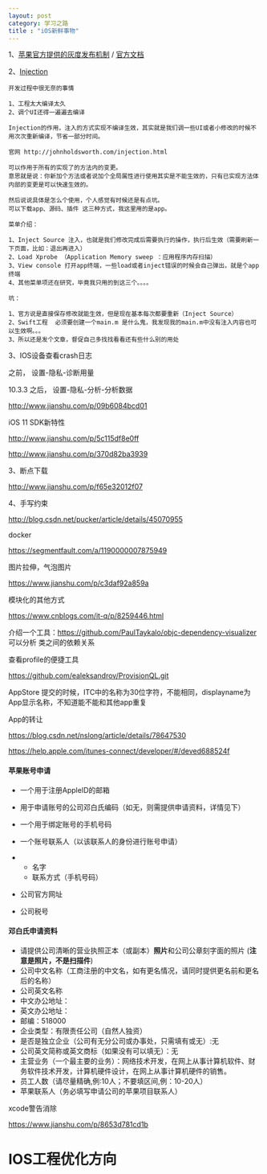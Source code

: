 ```yaml
---
layout: post
category: 学习之路
title : "iOS新鲜事物"
---
```


1、[苹果官方提供的灰度发布机制](https://mp.weixin.qq.com/s/nDJ6T-oqQXgpHAnqwATK9A)  /  [官方文档](https://itunespartner.apple.com/en/apps/faq/Managing%20Your%20Apps_Submission%20Process)

2、[Injection](http://johnholdsworth.com/injection.html)

```
开发过程中很无奈的事情

1、工程太大编译太久
2、调个UI还得一遍遍去编译

Injection的作用，注入的方式实现不编译生效，其实就是我们调一些UI或者小修改的时候不用次次重新编译，节省一部分时间。

官网 http://johnholdsworth.com/injection.html

可以作用于所有的实现了的方法内的变更。
意思就是说：你新加个方法或者说加个全局属性进行使用其实是不能生效的，只有已实现方法体内部的变更是可以快速生效的。

然后说说具体是怎么个使用，个人感觉有时候还是有点坑。
可以下载app、源码、插件 这三种方式，我这里用的是app。

菜单介绍：

1、Inject Source 注入，也就是我们修改完成后需要执行的操作，执行后生效（需要刷新一下页面，比如：退出再进入）
2、Load Xprobe （Application Memory sweep ：应用程序内存扫描）
3、View console 打开app终端，一些load或者inject错误的时候会自己弹出，就是个app终端
4、其他菜单项还在研究，毕竟我只用的到这三个。。。。

坑：

1、官方说是直接保存修改就能生效，但是现在基本每次都要重新（Inject Source）
2、Swift工程  必须要创建一个main.m 是什么鬼，我发现我的main.m中没有注入内容也可以生效啊。。。
3、所以还是发个文章，督促自己多找找看看还有些什么别的用处
```





3、IOS设备查看crash日志

之前，  设置-隐私-诊断用量

10.3.3 之后， 设置-隐私-分析-分析数据

http://www.jianshu.com/p/09b6084bcd01

iOS 11 SDK新特性

http://www.jianshu.com/p/5c115df8e0ff

http://www.jianshu.com/p/370d82ba3939

3、断点下载

http://www.jianshu.com/p/f65e32012f07



4、手写约束

http://blog.csdn.net/pucker/article/details/45070955



docker

https://segmentfault.com/a/1190000007875949



图片拉伸，气泡图片

https://www.jianshu.com/p/c3daf92a859a

模块化的其他方式

https://www.cnblogs.com/it-q/p/8259446.html



介绍一个工具：https://github.com/PaulTaykalo/objc-dependency-visualizer
可以分析 类之间的依赖关系

查看profile的便捷工具

https://github.com/ealeksandrov/ProvisionQL.git



AppStore 提交的时候，ITC中的名称为30位字符，不能相同，displayname为App显示名称，不知道能不能和其他app重复



App的转让

https://blog.csdn.net/nslong/article/details/78647530

https://help.apple.com/itunes-connect/developer/#/deved688524f





#### 苹果账号申请

- 一个用于注册AppleID的邮箱

- 用于申请账号的公司邓白氏编码（如无，则需提供申请资料，详情见下）

- 一个用于绑定账号的手机号码

- 一个账号联系人（以该联系人的身份进行账号申请）

- - 名字
  - 联系方式（手机号码）

- 公司官方网址

- 公司税号

#### 邓白氏申请资料

- 请提供公司清晰的营业执照正本（或副本）**照片**和公司公章刻字面的照片 (**注意是照片，不是扫描件**)
- 公司中文名称（工商注册的中文名，如有更名情况，请同时提供更名前和更名后的名称）
- 公司英文名称
- 中文办公地址：
- 英文办公地址：
- 邮编：518000
- 企业类型：有限责任公司（自然人独资）
- 是否是独立企业（公司有无分公司或办事处，只需填有或无）:无
- 公司英文简称或英文商标（如果没有可以填无）：无
- 主营业务（一个最主要的业务）：网络技术开发，在网上从事计算机软件、财务软件技术开发，计算机硬件设计，在网上从事计算机硬件的销售。
- 员工人数（请尽量精确,例:10人；不要填区间,例：10-20人）
- 苹果联系人（务必填写申请公司的苹果项目联系人）



xcode警告消除

https://www.jianshu.com/p/8653d781cd1b









# IOS工程优化方向




